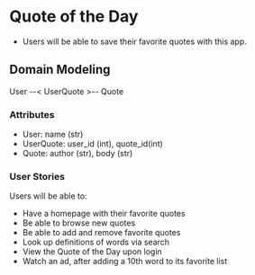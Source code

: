 # Quote of the Day
* Users will be able to save their favorite quotes with this app.

## Domain Modeling
 User --< UserQuote >-- Quote

### Attributes
* User: name (str)
* UserQuote: user_id (int), quote_id(int)
* Quote: author (str), body (str)

### User Stories
Users will be able to:
* Have a homepage with their favorite quotes
* Be able to browse new quotes
* Be able to add and remove favorite quotes
* Look up definitions of words via search
* View the Quote of the Day upon login
* Watch an ad, after adding a 10th word to its favorite list

